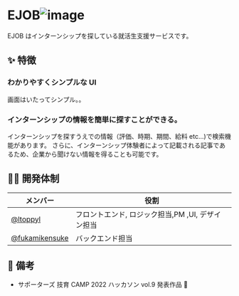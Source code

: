 # EJOB![image](https://user-images.githubusercontent.com/77095417/206849775-1bf915fa-7a0b-4755-b7ff-8c08d0a201f5.png)


EJOB はインターンシップを探している就活生支援サービスです。

<!-- ![demo.gif](https://github.com/git-baboo/easy-review/blob/images/demo.gif?raw=true) -->

## ✨ 特徴

### わかりやすくシンプルな UI

画面はいたってシンプル。。

### インターンシップの情報を簡単に探すことができる。

インターンシップを探すうえでの情報（評価、時期、期間、給料 etc...)で検索機能があります。
さらに、インターンシップ体験者によって記載される記事であるため、企業から聞けない情報を得ることも可能です。

## 🧑‍💻 開発体制

| メンバー                                           | 役割                         |
| -------------------------------------------------- | ---------------------------- |
| [@ltoppyl](https://github.com/ltoppyl)             | フロントエンド, ロジック担当,PM ,UI, デザイン担当|
| [@fukamikensuke](https://github.com/fukamikensuke) | バックエンド担当             |

## 👀 備考

- サポーターズ 技育 CAMP 2022 ハッカソン vol.9 発表作品 🎉
